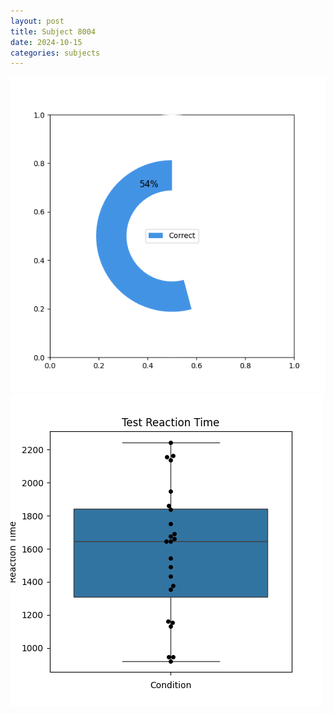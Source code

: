 ```yaml
---
layout: post
title: Subject 8004
date: 2024-10-15
categories: subjects
---
```


![](data/8004/run-14/8004_FN_acc_test.png)
![](data/8004/run-14/8004_FN_rt.png)
